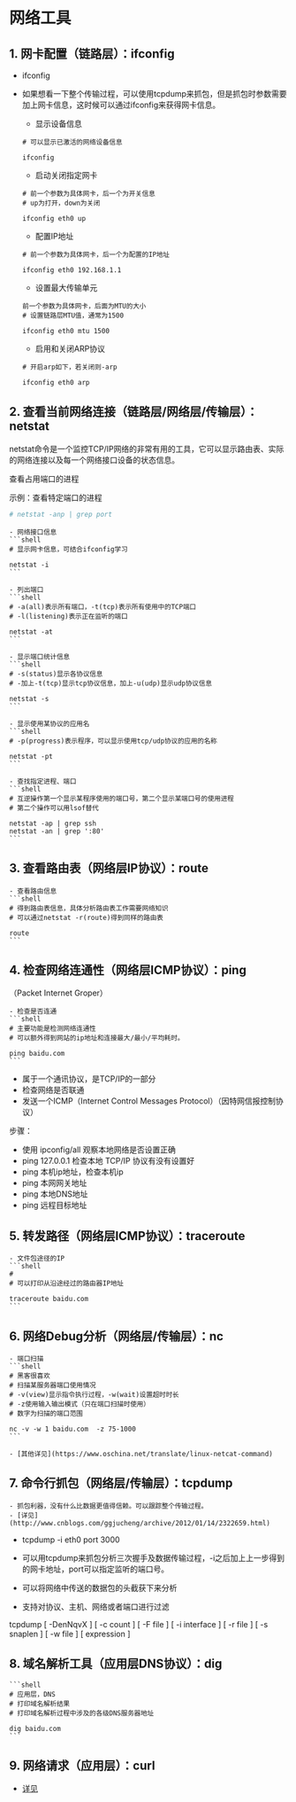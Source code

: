 # 网络工具

## 1. 网卡配置（链路层）：ifconfig 

- ifconfig

- 如果想看一下整个传输过程，可以使用tcpdump来抓包，但是抓包时参数需要加上网卡信息，这时候可以通过ifconfig来获得网卡信息。
    - 显示设备信息
    ```shell
    # 可以显示已激活的网络设备信息

    ifconfig
    ```
    - 启动关闭指定网卡
    ```shell
    # 前一个参数为具体网卡，后一个为开关信息
    # up为打开，down为关闭

    ifconfig eth0 up
    ```

    - 配置IP地址
    ```shell
    # 前一个参数为具体网卡，后一个为配置的IP地址

    ifconfig eth0 192.168.1.1
    ```

    - 设置最大传输单元
    ```shell
    前一个参数为具体网卡，后面为MTU的大小
    # 设置链路层MTU值，通常为1500

    ifconfig eth0 mtu 1500
    ```

    - 启用和关闭ARP协议
    ```
    # 开启arp如下，若关闭则-arp

    ifconfig eth0 arp
    ```

## 2. 查看当前网络连接（链路层/网络层/传输层）：netstat

netstat命令是一个监控TCP/IP网络的非常有用的工具，它可以显示路由表、实际的网络连接以及每一个网络接口设备的状态信息。

查看占用端口的进程

示例：查看特定端口的进程

```sh
# netstat -anp | grep port
```
    - 网络接口信息
    ```shell
    # 显示网卡信息，可结合ifconfig学习

    netstat -i
    ```

    - 列出端口
    ```shell
    # -a(all)表示所有端口，-t(tcp)表示所有使用中的TCP端口
    # -l(listening)表示正在监听的端口
    
    netstat -at
    ```

    - 显示端口统计信息
    ```shell
    # -s(status)显示各协议信息
    # -加上-t(tcp)显示tcp协议信息，加上-u(udp)显示udp协议信息

    netstat -s
    ```

    - 显示使用某协议的应用名
    ```shell 
    # -p(progress)表示程序，可以显示使用tcp/udp协议的应用的名称

    netstat -pt
    ```

    - 查找指定进程、端口
    ```shell
    # 互逆操作第一个显示某程序使用的端口号，第二个显示某端口号的使用进程
    # 第二个操作可以用lsof替代

    netstat -ap | grep ssh
    netstat -an | grep ':80'
    ```

## 3. 查看路由表（网络层IP协议）：route
    - 查看路由信息
    ```shell
    # 得到路由表信息，具体分析路由表工作需要网络知识
    # 可以通过netstat -r(route)得到同样的路由表

    route
    ```

## 4. 检查网络连通性（网络层ICMP协议）：ping

（Packet Internet Groper）

    - 检查是否连通
    ```shell
    # 主要功能是检测网络连通性
    # 可以额外得到网站的ip地址和连接最大/最小/平均耗时。

    ping baidu.com
    ```

- 属于一个通讯协议，是TCP/IP的一部分
- 检查网络是否联通
- 发送一个ICMP（Internet Control Messages Protocol）（因特网信报控制协议）

步骤：

- 使用 ipconfig/all 观察本地网络是否设置正确
- ping 127.0.0.1 检查本地 TCP/IP 协议有没有设置好
- ping 本机ip地址，检查本机ip
- ping 本网网关地址
- ping 本地DNS地址
- ping 远程目标地址

## 5. 转发路径（网络层ICMP协议）：traceroute
    - 文件包途径的IP
    ```shell
    # 
    # 可以打印从沿途经过的路由器IP地址

    traceroute baidu.com
    ``` 

## 6. 网络Debug分析（网络层/传输层）：nc
    - 端口扫描
    ```shell
    # 黑客很喜欢
    # 扫描某服务器端口使用情况
    # -v(view)显示指令执行过程，-w(wait)设置超时时长
    # -z使用输入输出模式（只在端口扫描时使用）
    # 数字为扫描的端口范围 

    nc -v -w 1 baidu.com  -z 75-1000
    ```

    - [其他详见](https://www.oschina.net/translate/linux-netcat-command)

## 7. 命令行抓包（网络层/传输层）：tcpdump
    - 抓包利器，没有什么比数据更值得信赖。可以跟踪整个传输过程。
    - [详见](http://www.cnblogs.com/ggjucheng/archive/2012/01/14/2322659.html)

- tcpdump -i eth0 port 3000

- 可以用tcpdump来抓包分析三次握手及数据传输过程，-i之后加上上一步得到的网卡地址，port可以指定监听的端口号。

- 可以将网络中传送的数据包的头截获下来分析
- 支持对协议、主机、网络或者端口进行过滤

tcpdump [ -DenNqvX ] [ -c count ] [ -F file ] [ -i interface ] [ -r file ]
        [ -s snaplen ] [ -w file ] [ expression ]

## 8. 域名解析工具（应用层DNS协议）：dig
    ```shell
    # 应用层，DNS
    # 打印域名解析结果
    # 打印域名解析过程中涉及的各级DNS服务器地址

    dig baidu.com
    ```

## 9. 网络请求（应用层）：curl

- [详见](http://www.cnblogs.com/gbyukg/p/3326825.html)
